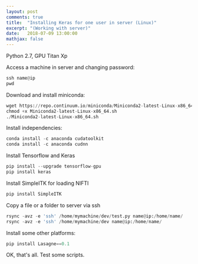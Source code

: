 ```yaml
---
layout: post
comments: true
title:  "Installing Keras for one user in server (Linux)"
excerpt: "(Working with server)"
date:   2018-07-09 13:00:00
mathjax: false
---
```


Python 2.7, GPU Titan Xp

Access a machine in server and changing password:

```python
ssh name@ip
pwd
```

Download and install miniconda:

```python
wget https://repo.continuum.io/miniconda/Miniconda2-latest-Linux-x86_64.sh
chmod +x Miniconda2-latest-Linux-x86_64.sh
./Miniconda2-latest-Linux-x86_64.sh
```

Install independencies:
```python
conda install -c anaconda cudatoolkit
conda install -c anaconda cudnn 
```

Install Tensorflow and Keras
```python
pip install --upgrade tensorflow-gpu
pip install keras
```

Install SimpleITK for loading NIFTI
```python
pip install SimpleITK
```
Copy a file or a folder to server via ssh
```python
rsync -avz -e 'ssh' /home/mymachine/dev/test.py name@ip:/home/name/
rsync -avz -e 'ssh' /home/mymachine/dev name@ip:/home/name/
```

Install some other platforms:
```python
pip install Lasagne==0.1
```

OK, that's all. Test some scripts.
